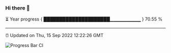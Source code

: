 ### Hi there 👋

⏳ Year progress { █████████████████████▁▁▁▁▁▁▁▁▁ } 70.55 %

---

⏰ Updated on Thu, 15 Sep 2022 12:22:26 GMT

![Progress Bar CI](https://github.com/Shyam-Makwana/GitHub-Actions-Demo/workflows/Progress%20Bar%20CI/badge.svg)
